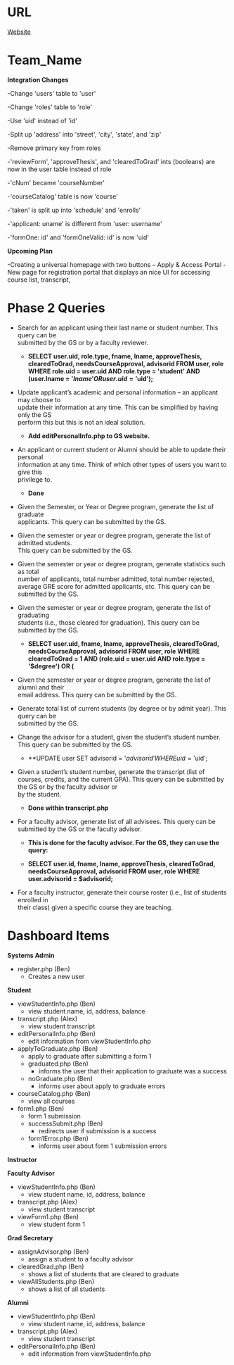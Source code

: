 # URL

<a href="http://gwupyterhub.seas.gwu.edu/~sp19DBp2-Team_Name/Team_Name/part1_projects/FlatEarthSociety/public_html/login.php"> Website </a>

# Team_Name

**Integration Changes**

-Change 'users' table to 'user'

-Change 'roles' table to 'role'

-Use 'uid' instead of 'id'

-Split up 'address' into 'street', 'city', 'state', and 'zip'

-Remove primary key from roles

-'reviewForm', 'approveThesis', and 'clearedToGrad' ints (booleans) are now in the user table instead of role

-'cNum' became 'courseNumber' 

-'courseCatalog' table is now 'course'

-'taken' is split up into 'schedule' and 'enrolls'

-'applicant: uname' is different from 'user: username'

-'formOne: id' and 'formOneValid: id' is now 'uid'


**Upcoming Plan**

-Creating a universal homepage with two buttons – Apply & Access Portal
-New page for registration portal that displays an nice UI for accessing course list, transcript, 

# Phase 2 Queries

* Search	for	an	applicant	using	their	last	name	or	student	number.	This	query	can	be	
submitted	by	the	GS	or	by	a	faculty	reviewer.

  * **SELECT user.uid, role.type, fname, lname, approveThesis, clearedToGrad, needsCourseApproval, advisorid FROM user, role WHERE role.uid = user.uid AND role.type = 'student' AND (user.lname = '$lname' OR user.uid = '$uid');**

* Update	applicant’s	academic	and	personal	information	– an	applicant	may	choose	to	
update	their	information	at	any	time.	This	can	be	simplified	by	having	only	the	GS	
perform	this	but	this	is	not	an	ideal	solution.	

  * **Add editPersonalInfo.php to GS website.**

* An	applicant	or	current	student	or	Alumni	should	be	able	to	update	their	personal	
information at	any	time.		Think	of	which	other	types	of	users	you	want to	give	this	
privilege	to.

  * **Done**

* Given	the	Semester,	or	Year	or	Degree	program,	generate	the	list	of	graduate	
applicants.	This	query	can	be	submitted	by	the	GS.


* Given	the	semester	or	year	or	degree	program,	generate	the	list	of	admitted	students.	
This	query	can be	submitted	by	the	GS.

* Given	the	semester	or	year	or	degree	program,	generate	statistics	such	as	total	
number	of	applicants,	total	number	admitted,	total	number	rejected,	average	GRE	
score	for	admitted	applicants,	etc.	This	query	can	be	submitted	by	the GS.

* Given	the	semester	or	year	or	degree	program,	generate	the	list	of	graduating	
students	(i.e.,	those	cleared	for	graduation).	This	query	can	be	submitted	by	the	GS.

  * **SELECT user.uid, fname, lname, approveThesis, clearedToGrad, needsCourseApproval, advisorid FROM user, role WHERE clearedToGrad = 1 AND (role.uid = user.uid AND role.type = '$degree') OR (**

* Given	the	semester	or	year	or	degree	program,	generate	the	list	of	alumni	and	their	
email	address. This	query	can	be	submitted	by	the	GS.

* Generate	total	list	of	current	students	(by	degree	or	by	admit	year). This	query	can	be	
submitted	by	the	GS.

* Change	the	advisor	for	a	student,	given	the	student’s	student	number.	This	query	can	
be	submitted	by	the	GS.
  * **UPDATE user SET advisorid = '$advisorid' WHERE uid = '$uid';
* Given	a	student’s	student	number,	generate	the	transcript	(list	of	courses,	credits,	and	
the	current	GPA). This	query	can	be	submitted	by	the	GS	or	by	the	faculty	advisor	or	
by	the	student.

  * **Done within transcript.php**

* For	a	faculty	advisor,	generate	list	of	all	advisees. This	query	can	be	submitted	by	the	
GS	or	the	faculty	advisor.

  * **This is done for the faculty advisor. For the GS, they can use the query:**

  * **SELECT user.id, fname, lname, approveThesis, clearedToGrad, needsCourseApproval, advisorid FROM user, role WHERE user.advisorid = $advisorid;**

* For	a	faculty	instructor,	generate	their	course	roster	(i.e.,	list	of	students	enrolled	in	
their	class)	given	a	specific	course	they	are	teaching.

# Dashboard Items

**Systems Admin**

* register.php (Ben)
  * Creates a new user

**Student**

* viewStudentInfo.php (Ben)
  * view student name, id, address, balance
* transcript.php (Alex)
  * view student transcript
* editPersonalInfo.php (Ben)
  * edit information from viewStudentInfo.php
* applyToGraduate.php (Ben)
  * apply to graduate after submitting a form 1
  * graduated.php (Ben)
    * informs the user that their application to graduate was a success
  * noGraduate.php (Ben)
    * informs user about apply to graduate errors
* courseCatalog.php (Ben)
  * view all courses
* form1.php (Ben)
  * form 1 submission
  * successSubmit.php (Ben)
    * redirects user if submission is a success
  * form1Error.php (Ben)
    * informs user about form 1 submission errors
  
**Instructor**

**Faculty Advisor**

* viewStudentInfo.php (Ben)
  * view student name, id, address, balance
* transcript.php (Alex)
  * view student transcript
* viewForm1.php (Ben)
  * view student form 1

**Grad Secretary**

* assignAdvisor.php (Ben)
  * assign a student to a faculty advisor
* clearedGrad.php (Ben)
  * shows a list of students that are cleared to graduate
* viewAllStudents.php (Ben)
  * shows a list of all students

**Alumni**

* viewStudentInfo.php (Ben)
  * view student name, id, address, balance
* transcript.php (Alex)
  * view student transcript
* editPersonalInfo.php (Ben)
  * edit information from viewStudentInfo.php


